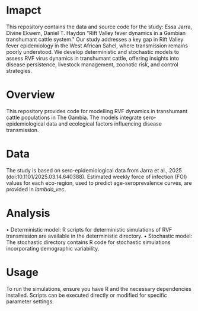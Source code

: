# Imapct
This repository contains the data and source code for the study:
Essa Jarra, Divine Ekwem, Daniel T. Haydon
"Rift Valley fever dynamics in a Gambian transhumant cattle system."
Our study addresses a key gap in Rift Valley fever epidemiology in the West African Sahel, where transmission remains poorly understood. We develop deterministic and stochastic models to assess RVF virus dynamics in transhumant cattle, offering insights into disease persistence, livestock management, zoonotic risk, and control strategies.
# Overview
This repository provides code for modelling RVF dynamics in transhumant cattle populations in The Gambia. The models integrate sero-epidemiological data and ecological factors influencing disease transmission.
# Data
The study is based on sero-epidemiological data from Jarra et al., 2025 (doi:10.1101/2025.03.14.640388). Estimated weekly force of infection (FOI) values for each eco-region, used to predict age-seroprevalence curves, are provided in _lambda_vec_.
# Analysis
•	Deterministic model: R scripts for deterministic simulations of RVF transmission are available in the deterministic directory.
•	Stochastic model: The stochastic directory contains R code for stochastic simulations incorporating demographic variability.
# Usage
To run the simulations, ensure you have R and the necessary dependencies installed. Scripts can be executed directly or modified for specific parameter settings.
